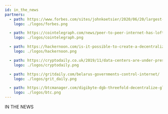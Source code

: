 ```yaml
---
id: in_the_news
partners:
  - path: https://www.forbes.com/sites/johnkoetsier/2020/06/20/largest-distributed-peer-to-peer-grid-on-the-planet-laying-foundation-for-a-decentralized-internet/?fbclid=IwAR1WKCpqLcWPRWg5bPD6RCQE5JJjRPt6ey5vbEnu3db2FvJnp6-YKeVZNW8#79aa340e6798'
    logo: ./logos/forbes.png

  - path: https://cointelegraph.com/news/peer-to-peer-internet-has-lofty-goal-to-bring-true-decentralization
    logo: ./logos/cointelegraph.png

  - path: https://hackernoon.com/is-it-possible-to-create-a-decentralized-internet-this-startup-and-its-farmers-think-so-ey2e3ycf
    logo: ./logos/hackernoon.png

  - path: https://cryptodaily.co.uk/2019/11/data-centers-are-under-pressure-to-meet-internet-demand
    logo: ./logos/cryptodaily.png

  - path: https://gritdaily.com/belarus-governments-control-internet/
    logo: ./logos/grit_daily.png

  - path: https://btcmanager.com/digibyte-dgb-threefold-decentralize-global-internet-architecture/?q=/digibyte-dgb-threefold-decentralize-global-internet-architecture/&q=/digibyte-dgb-threefold-decentralize-global-internet-architecture/
    logo: ./logos/btc.png
---
```


IN THE NEWS
